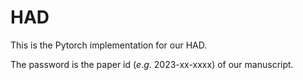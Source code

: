 # HAD
This is the Pytorch implementation for our HAD.

The password is the paper id ($e.g.$ 2023-xx-xxxx) of our manuscript.
